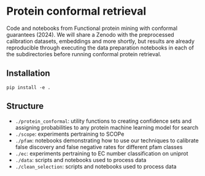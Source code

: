 # Protein conformal retrieval

Code and notebooks from Functional protein mining with conformal guarantees (2024). We will share a Zenodo with the preprocessed calibration datasets, embeddings and more shortly, but results are already reproducible through executing the data preparation notebooks in each of the subdirectories before running conformal protein retrieval.

## Installation

`pip install -e .`

## Structure

- `./protein_conformal`: utility functions to creating confidence sets and assigning probabilities to any protein machine learning model for search
- `./scope`: experiments pertraining to SCOPe
- `./pfam`: notebooks demonstrating how to use our techniques to calibrate false discovery and false negative rates for different pfam classes
- `./ec`: experiments pertraining to EC number classification on uniprot
- `./data`: scripts and notebooks used to process data
- `./clean_selection`: scripts and notebooks used to process data
